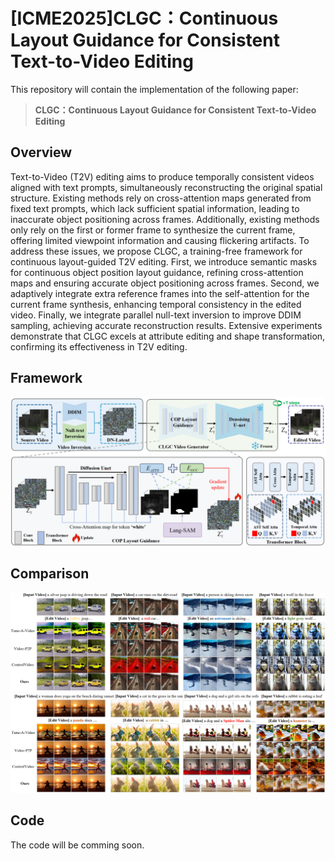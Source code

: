 # [ICME2025]CLGC：Continuous Layout Guidance for Consistent Text-to-Video Editing
This repository will contain the implementation of the following paper:
> **CLGC：Continuous Layout Guidance for Consistent Text-to-Video Editing**<br>
## Overview
Text-to-Video (T2V) editing aims to produce temporally consistent videos aligned with text prompts, simultaneously reconstructing the original spatial structure. Existing methods rely on cross-attention maps generated from fixed text prompts, which lack sufficient spatial information, leading to inaccurate object positioning across frames. Additionally, existing methods only rely on the first or former frame to synthesize the current frame, offering limited viewpoint information and causing flickering artifacts. To address these issues, we propose CLGC, a training-free framework for continuous layout-guided T2V editing. First, we introduce semantic masks for continuous object position layout guidance, refining cross-attention maps and ensuring accurate object positioning across frames. Second, we adaptively integrate extra reference frames into the self-attention for the current frame synthesis, enhancing temporal consistency in the edited video. Finally, we integrate parallel null-text inversion to improve DDIM sampling, achieving accurate
reconstruction results. Extensive experiments demonstrate that CLGC excels at attribute editing and shape transformation, confirming its effectiveness in T2V editing.

## Framework
![overall_structure](./assets/pipeline.png)

## Comparison
![overall_structure](./assets/compare1.png)
![overall_structure](./assets/compare2.png)

## Code
The code will be comming soon.
